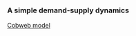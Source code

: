 ### A simple demand-supply dynamics
[Cobweb model](https://raghavsrinivas.shinyapps.io/Chapter_2_Shiny/)
